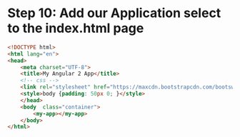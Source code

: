 # Step 10: Add our Application select to the index.html page


```html
<!DOCTYPE html>
<html lang="en">
<head>
    <meta charset="UTF-8">
    <title>My Angular 2 App</title>
    <!-- css -->
    <link rel="stylesheet" href="https://maxcdn.bootstrapcdn.com/bootswatch/3.3.7/flatly/bootstrap.min.css">
    <style>body {padding: 50px 0; }</style>
    </head>
    <body  class="container">
        <my-app></my-app>
    </body>
</html>	
```